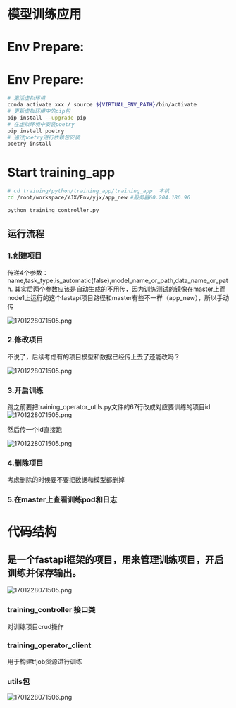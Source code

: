 # 模型训练应用
# Env Prepare:
# Env Prepare:
```bash
# 激活虚拟环境
conda activate xxx / source ${VIRTUAL_ENV_PATH}/bin/activate
# 更新虚拟环境中的pip包
pip install --upgrade pip
# 在虚拟环境中安装poetry
pip install poetry
# 通过poetry进行依赖包安装
poetry install
```
# Start training_app
```bash
# cd training/python/training_app/training_app  本机
cd /root/workspace/YJX/Env/yjx/app_new #服务器60.204.186.96

python training_controller.py
```



## 运行流程

### 1.创建项目

传递4个参数：name,task_type,is_automatic(false),model_name_or_path,data_name_or_path.
其实后两个参数应该是自动生成的不用传，因为训练测试的镜像在master上而node1上运行的这个fastapi项目路径和master有些不一样（app_new），所以手动传

![1701228071505.png](https://pic.ziyuan.wang/2023/11/29/sdasdasd_aecda127f86da.png)



### 2.修改项目

不说了，后续考虑有的项目模型和数据已经传上去了还能改吗？

![1701228071505.png](https://pic.ziyuan.wang/2023/11/29/sdasdasd_01c997e741d94.png)



### 3.开启训练

跑之前要把training_operator_utils.py文件的67行改成对应要训练的项目id
![1701228071505.png](https://pic.ziyuan.wang/2023/11/29/sdasdasd_2bc2ed7d3ca48.png)

然后传一个id直接跑

![1701228071505.png](https://pic.ziyuan.wang/2023/11/29/sdasdasd_7742235045576.png)

### 4.删除项目

考虑删除的时候要不要把数据和模型都删掉



### 5.在master上查看训练pod和日志

# 代码结构

## 是一个fastapi框架的项目，用来管理训练项目，开启训练并保存输出。

![1701228071505.png](https://pic.ziyuan.wang/2023/11/29/sdasdasd_614d92c281584.png)


### training_controller 接口类

对训练项目crud操作



### training_operator_client 

用于构建tfjob资源进行训练



### utils包

![1701228071506.png](https://pic.ziyuan.wang/2023/11/29/sdasdasd_fd8f3f94e0469.png)



